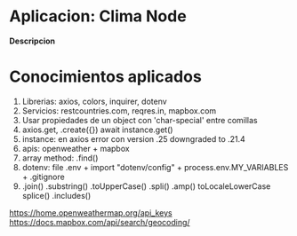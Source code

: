 # Aplicacion: Clima Node

**Descripcion**

# Conocimientos aplicados

1. Librerias: axios, colors, inquirer, dotenv
2. Servicios: restcountries.com, reqres.in, mapbox.com
3. Usar propiedades de un object con 'char-special' entre comillas
4. axios.get, .create({}) await instance.get()
5. instance: en axios error con version .25 downgraded to .21.4
6. apis: openweather + mapbox
7. array method: .find()
8. dotenv: file .env + import "dotenv/config" + process.env.MY_VARIABLES + .gitignore
9. .join() .substring() .toUpperCase() .spli() .amp() toLocaleLowerCase splice() .includes()

https://home.openweathermap.org/api_keys
https://docs.mapbox.com/api/search/geocoding/
